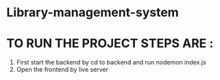# Library-management-system

# TO RUN THE PROJECT STEPS ARE :
  
  1.  First start the backend by  cd to backend and run nodemon index.js
  2. Open the frontend by live server